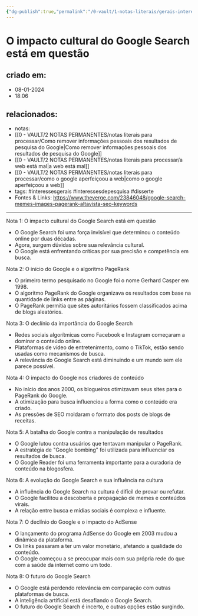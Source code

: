 ```yaml
---
{"dg-publish":true,"permalink":"/0-vault/1-notas-literais/gerais-interesses/o-impacto-cultural-do-google-search-esta-em-questao/","tags":["interessesgerais","interessesdepesquisa","disserte"],"dgHomeLink":true,"dgShowLocalGraph":true,"dgShowFileTree":true,"dgEnableSearch":true,"noteIcon":""}
---
```


# O impacto cultural do Google Search está em questão

## criado em: 
- 08-01-2024
- 18:06
## relacionados:
- notas: 
- [[0 - VAULT/2 NOTAS PERMANENTES/notas literais para processar/Como remover informações pessoais dos resultados de pesquisa do Google\|Como remover informações pessoais dos resultados de pesquisa do Google]]
- [[0 - VAULT/2 NOTAS PERMANENTES/notas literais para processar/a web está mal\|a web está mal]]
- [[0 - VAULT/2 NOTAS PERMANENTES/notas literais para processar/como o google aperfeiçoou a web\|como o google aperfeiçoou a web]]
- tags: #interessesgerais #interessesdepesquisa #disserte
- Fontes & Links: https://www.theverge.com/23846048/google-search-memes-images-pagerank-altavista-seo-keywords
---

Nota 1: O impacto cultural do Google Search está em questão
- O Google Search foi uma força invisível que determinou o conteúdo online por duas décadas.
- Agora, surgem dúvidas sobre sua relevância cultural.
- O Google está enfrentando críticas por sua precisão e competência em busca.

Nota 2: O início do Google e o algoritmo PageRank
- O primeiro termo pesquisado no Google foi o nome Gerhard Casper em 1998.
- O algoritmo PageRank do Google organizava os resultados com base na quantidade de links entre as páginas.
- O PageRank permitia que sites autoritários fossem classificados acima de blogs aleatórios.

Nota 3: O declínio da importância do Google Search
- Redes sociais algorítmicas como Facebook e Instagram começaram a dominar o conteúdo online.
- Plataformas de vídeo de entretenimento, como o TikTok, estão sendo usadas como mecanismos de busca.
- A relevância do Google Search está diminuindo e um mundo sem ele parece possível.

Nota 4: O impacto do Google nos criadores de conteúdo
- No início dos anos 2000, os blogueiros otimizavam seus sites para o PageRank do Google.
- A otimização para busca influenciou a forma como o conteúdo era criado.
- As pressões de SEO moldaram o formato dos posts de blogs de receitas.

Nota 5: A batalha do Google contra a manipulação de resultados
- O Google lutou contra usuários que tentavam manipular o PageRank.
- A estratégia de "Google bombing" foi utilizada para influenciar os resultados de busca.
- O Google Reader foi uma ferramenta importante para a curadoria de conteúdo na blogosfera.

Nota 6: A evolução do Google Search e sua influência na cultura
- A influência do Google Search na cultura é difícil de provar ou refutar.
- O Google facilitou a descoberta e propagação de memes e conteúdos virais.
- A relação entre busca e mídias sociais é complexa e influente.

Nota 7: O declínio do Google e o impacto do AdSense
- O lançamento do programa AdSense do Google em 2003 mudou a dinâmica da plataforma.
- Os links passaram a ter um valor monetário, afetando a qualidade do conteúdo.
- O Google começou a se preocupar mais com sua própria rede do que com a saúde da internet como um todo.

Nota 8: O futuro do Google Search
- O Google está perdendo relevância em comparação com outras plataformas de busca.
- A inteligência artificial está desafiando o Google Search.
- O futuro do Google Search é incerto, e outras opções estão surgindo.